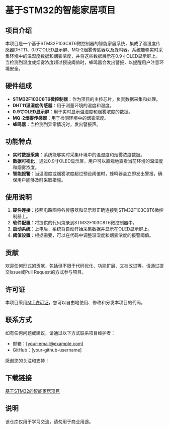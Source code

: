 # 基于STM32的智能家居项目

## 项目介绍

本项目是一个基于STM32F103C8T6微控制器的智能家居系统，集成了温湿度传感器DHT11、0.9寸OLED显示屏、MQ-2烟雾传感器以及蜂鸣器。系统能够实时采集环境中的温湿度数据和烟雾浓度，并将这些数据展示在0.9寸OLED显示屏上。当检测到温度或烟雾浓度超过预设阈值时，蜂鸣器会发出警报，以提醒用户注意环境安全。

## 硬件组成

- **STM32F103C8T6微控制器**：作为项目的主控芯片，负责数据采集和处理。
- **DHT11温湿度传感器**：用于测量环境的温度和湿度。
- **0.9寸OLED显示屏**：用于实时显示温湿度和烟雾浓度的数据。
- **MQ-2烟雾传感器**：用于检测环境中的烟雾浓度。
- **蜂鸣器**：当检测到异常情况时，发出警报声。

## 功能特点

- **实时数据采集**：系统能够实时采集环境中的温湿度和烟雾浓度数据。
- **数据可视化**：通过0.9寸OLED显示屏，用户可以直观地查看当前环境的温湿度和烟雾浓度。
- **智能报警**：当温湿度或烟雾浓度超过预设阈值时，蜂鸣器会立即发出警报，确保用户能够及时采取措施。

## 使用说明

1. **硬件连接**：按照电路图将各传感器和显示器正确连接到STM32F103C8T6微控制器上。
2. **软件配置**：将提供的代码烧录到STM32F103C8T6微控制器中。
3. **启动系统**：上电后，系统将自动开始采集数据并显示在OLED显示屏上。
4. **阈值设置**：根据需要，可以在代码中调整温湿度和烟雾浓度的报警阈值。

## 贡献

欢迎任何形式的贡献，包括但不限于代码优化、功能扩展、文档改进等。请通过提交Issue或Pull Request的方式参与项目。

## 许可证

本项目采用[MIT许可证](LICENSE)，您可以自由地使用、修改和分发本项目的代码。

## 联系方式

如有任何问题或建议，请通过以下方式联系项目维护者：

- 邮箱：[your-email@example.com]
- GitHub：[your-github-username]

感谢您的关注和支持！

## 下载链接
[基于STM32的智能家居项目](https://pan.quark.cn/s/01726c914d86)

## 说明

该仓库仅用于学习交流，请勿用于商业用途。
